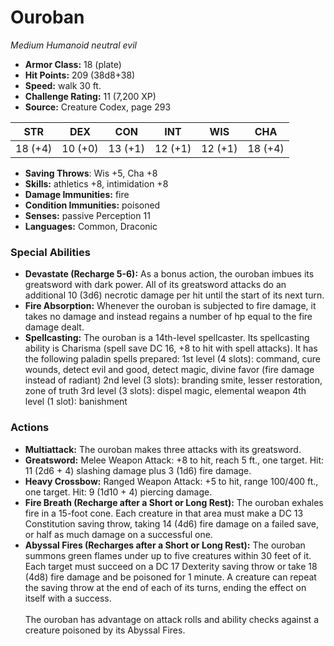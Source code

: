 # Ouroban

*Medium* *Humanoid* *neutral evil*

- **Armor Class:** 18 (plate)
- **Hit Points:** 209 (38d8+38)
- **Speed:** walk 30 ft.
- **Challenge Rating:** 11 (7,200 XP)
- **Source:** Creature Codex, page 293

| STR | DEX | CON | INT | WIS | CHA |
| --- | --- | --- | --- | --- | --- |
| 18 (+4) | 10 (+0) | 13 (+1) | 12 (+1) | 12 (+1) | 18 (+4) |

- **Saving Throws**: Wis +5, Cha +8
- **Skills:** athletics +8, intimidation +8
- **Damage Immunities:** fire
- **Condition Immunities:** poisoned
- **Senses:** passive Perception 11
- **Languages:** Common, Draconic

### Special Abilities

- **Devastate (Recharge 5-6):** As a bonus action, the ouroban imbues its greatsword with dark power. All of its greatsword attacks do an additional 10 (3d6) necrotic damage per hit until the start of its next turn.
- **Fire Absorption:** Whenever the ouroban is subjected to fire damage, it takes no damage and instead regains a number of hp equal to the fire damage dealt.
- **Spellcasting:** The ouroban is a 14th-level spellcaster. Its spellcasting ability is Charisma (spell save DC 16, +8 to hit with spell attacks). It has the following paladin spells prepared:
1st level (4 slots): command, cure wounds, detect evil and good, detect magic, divine favor (fire damage instead of radiant)
2nd level (3 slots): branding smite, lesser restoration, zone of truth
3rd level (3 slots): dispel magic, elemental weapon
4th level (1 slot): banishment

### Actions

- **Multiattack:** The ouroban makes three attacks with its greatsword.
- **Greatsword:** Melee Weapon Attack: +8 to hit, reach 5 ft., one target. Hit: 11 (2d6 + 4) slashing damage plus 3 (1d6) fire damage.
- **Heavy Crossbow:** Ranged Weapon Attack: +5 to hit, range 100/400 ft., one target. Hit: 9 (1d10 + 4) piercing damage.
- **Fire Breath (Recharge after a Short or Long Rest):** The ouroban exhales fire in a 15-foot cone. Each creature in that area must make a DC 13 Constitution saving throw, taking 14 (4d6) fire damage on a failed save, or half as much damage on a successful one.
- **Abyssal Fires (Recharges after a Short or Long Rest):** The ouroban summons green flames under up to five creatures within 30 feet of it. Each target must succeed on a DC 17 Dexterity saving throw or take 18 (4d8) fire damage and be poisoned for 1 minute. A creature can repeat the saving throw at the end of each of its turns, ending the effect on itself with a success.<br><br>The ouroban has advantage on attack rolls and ability checks against a creature poisoned by its Abyssal Fires.


